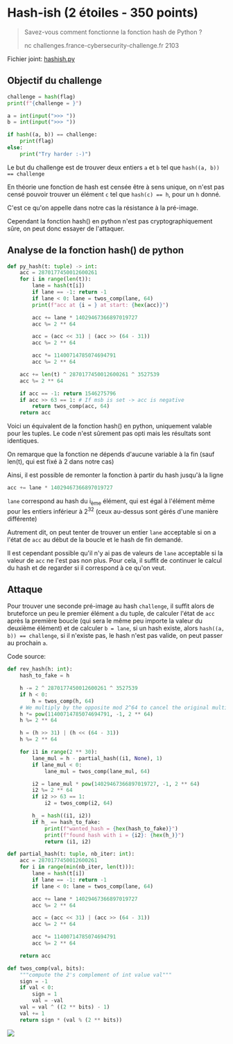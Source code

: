 # Hash-ish (2 étoiles - 350 points)

>Savez-vous comment fonctionne la fonction hash de Python ?
>
>nc challenges.france-cybersecurity-challenge.fr 2103

Fichier joint: [hashish.py](/hashish.py)

## Objectif du challenge

```python
challenge = hash(flag)
print(f"{challenge = }")

a = int(input(">>> "))
b = int(input(">>> "))

if hash((a, b)) == challenge:
    print(flag)
else:
    print("Try harder :-)")
```

Le but du challenge est de trouver deux entiers `a` et `b` tel que `hash((a, b)) == challenge`

En théorie une fonction de hash est censée être à sens unique, on n'est pas censé pouvoir trouver un élément `c` tel que `hash(c) == h`, pour un `h` donné.

C'est ce qu'on appelle dans notre cas la résistance à la pré-image.

Cependant la fonction hash() en python n'est pas cryptographiquement sûre, on peut donc essayer de l'attaquer.

## Analyse de la fonction hash() de python
```py
def py_hash(t: tuple) -> int:
    acc = 2870177450012600261
    for i in range(len(t)):
        lane = hash(t[i])
        if lane == -1: return -1
        if lane < 0: lane = twos_comp(lane, 64)
        print(f"acc at {i = } at start: {hex(acc)}")

        acc += lane * 14029467366897019727
        acc %= 2 ** 64

        acc = (acc << 31) | (acc >> (64 - 31))
        acc %= 2 ** 64

        acc *= 11400714785074694791
        acc %= 2 ** 64

    acc += len(t) ^ 2870177450012600261 ^ 3527539
    acc %= 2 ** 64

    if acc == -1: return 1546275796
    if acc >> 63 == 1: # If msb is set -> acc is negative
        return twos_comp(acc, 64)
    return acc
```
Voici un équivalent de la fonction hash() en python, uniquement valable pour les tuples. Le code n'est sûrement pas opti mais les résultats sont identiques.

On remarque que la fonction ne dépends d'aucune variable à la fin (sauf len(t), qui est fixé à 2 dans notre cas)

Ainsi, il est possible de remonter la fonction à partir du hash jusqu'à la ligne 

```python
acc += lane * 14029467366897019727
```

`lane` correspond au hash du i<sub>ème</sub> élément, qui est égal à l'élément même pour les entiers inférieur à 2<sup>32</sup> (ceux au-dessus sont gérés d'une manière différente)

Autrement dit, on peut tenter de trouver un entier `lane` acceptable si on a l'état de `acc` au début de la boucle et le hash de fin demandé.

Il est cependant possible qu'il n'y ai pas de valeurs de `lane` acceptable si la valeur de `acc` ne l'est pas non plus. Pour cela, il suffit de continuer le calcul du hash et de regarder si il correspond à ce qu'on veut. 

## Attaque 

Pour trouver une seconde pré-image au hash `challenge`, il suffit alors de bruteforce un peu le premier élément `a` du tuple, de calculer l'état de `acc` après la première boucle (qui sera le même peu importe la valeur du deuxième élément) et de calculer `b = lane`, si un hash existe, alors `hash((a, b)) == challenge`, si il n'existe pas, le hash n'est pas valide, on peut passer au prochain `a`.

Code source:
```python
def rev_hash(h: int):
    hash_to_fake = h

    h -= 2 ^ 2870177450012600261 ^ 3527539
    if h < 0:
        h = twos_comp(h, 64)
    # We multiply by the opposite mod 2^64 to cancel the original multiplication
    h *= pow(11400714785074694791, -1, 2 ** 64)
    h %= 2 ** 64

    h = (h >> 31) | (h << (64 - 31))
    h %= 2 ** 64

    for i1 in range(2 ** 30):
        lane_mul = h - partial_hash((i1, None), 1)
        if lane_mul < 0:
            lane_mul = twos_comp(lane_mul, 64)

        i2 = lane_mul * pow(14029467366897019727, -1, 2 ** 64)
        i2 %= 2 ** 64
        if i2 >> 63 == 1:
            i2 = twos_comp(i2, 64)

        h_ = hash((i1, i2))
        if h_ == hash_to_fake:
            print(f"wanted_hash = {hex(hash_to_fake)}")
            print(f"found hash with i = {i2}: {hex(h_)}")
            return (i1, i2)
```

```python
def partial_hash(t: tuple, nb_iter: int):
    acc = 2870177450012600261
    for i in range(min(nb_iter, len(t))):
        lane = hash(t[i])
        if lane == -1: return -1
        if lane < 0: lane = twos_comp(lane, 64)

        acc += lane * 14029467366897019727
        acc %= 2 ** 64

        acc = (acc << 31) | (acc >> (64 - 31))
        acc %= 2 ** 64

        acc *= 11400714785074694791
        acc %= 2 ** 64

    return acc

def twos_comp(val, bits):
    """compute the 2's complement of int value val"""
    sign = -1
    if val < 0:
        sign = 1
        val = -val
    val = val ^ ((2 ** bits) - 1)
    val += 1
    return sign * (val % (2 ** bits))
```

![](/Hashish/meme.jpg)
